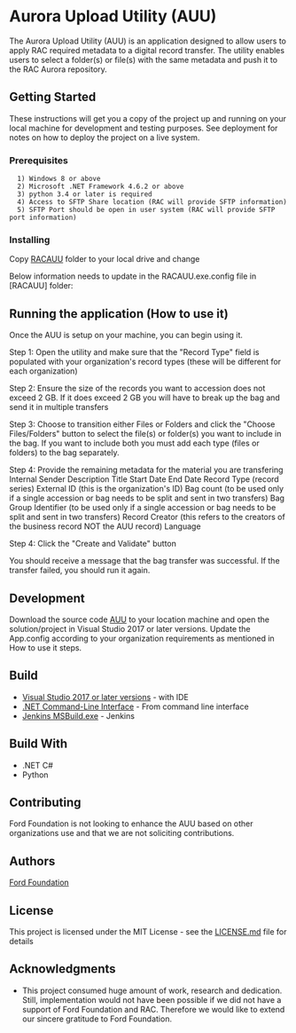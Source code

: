 # Aurora Upload Utility (AUU)

The Aurora Upload Utility (AUU) is an application designed to allow users to apply RAC required metadata to a digital record transfer. The utility enables users to select a folder(s) or file(s) with the same metadata and push it to the RAC Aurora repository. 

## Getting Started

These instructions will get you a copy of the project up and running on your local machine for development and testing purposes. See deployment for notes on how to deploy the project on a live system.

### Prerequisites

      1) Windows 8 or above
	  2) Microsoft .NET Framework 4.6.2 or above
	  3) python 3.4 or later is required
	  4) Access to SFTP Share location (RAC will provide SFTP information)
	  5) SFTP Port should be open in user system (RAC will provide SFTP port information)

### Installing

Copy [RACAUU](https://github.com/FordFoundation/Aurora/RACAUU) folder to your local drive and change 

Below information needs to update in the RACAUU.exe.config file in [RACAUU] folder:
    <add key="HostName" value="HostURL"/>  <!--SFTP URL-->
    <add key="SFTPUserName" value="SFTPusername"/>
    <add key="SFTPPassword" value="SFTPPassword"/>
    <add key="SFTPPort" value="PortNo"/>  
    <add key="SFTPDirectory" value="./upload"/>  <!--SFTP Directory to upload files-->
    <add key="PythonExePath" value="cd C:/python34"/>  <!--python installation folder path on your local machine-->
    <add key="PythonDirectory" value="C:"/>        <!--python installed directory on your local machine-->
    <add key="Profile_Json" value="http://aurora.dev.rockarch.org/api/bagit_profiles/5.json"/> <!--Profile path for validate-->
    <add key="SourceOrganization" value="OrganizationName"/>  <!--Your Organization Name -->
    
## Running the application (How to use it)

Once the AUU is setup on your machine, you can begin using it. 
 
Step 1: Open the utility and make sure that the "Record Type" field is populated with your organization's record types (these will be different for each organization)
 
Step 2: Ensure the size of the records you want to accession does not exceed 2 GB. If it does exceed 2 GB you will have to break up the bag and send it in multiple transfers
 
Step 3: Choose to transition either Files or Folders and click the "Choose Files/Folders" button to select the file(s) or folder(s) you want to include in the bag. If you want to include both you must add each type (files or folders) to the bag separately.
 
Step 4: Provide the remaining metadata for the material you are transfering
	Internal Sender Description
	Title
	Start Date
	End Date
	Record Type (record series)
	External ID (this is the organization's ID)
	Bag count (to be used only if a single accession or bag needs to be split and sent in two transfers)
	Bag Group Identifier (to be used only if a single accession or bag needs to be split and sent in two transfers)
	Record Creator (this refers to the creators of the business record NOT the AUU record)
	Language
 
Step 4: Click the "Create and Validate" button 
 
You should receive a message that the bag transfer was successful. If the transfer failed, you should run it again. 


## Development 

Download the source code [AUU](https://github.com/FordFoundation/Aurora/) to your location machine and open the solution/project in Visual Studio 2017 or later versions.
Update the App.config according to your organization requirements as mentioned in How to use it steps. 

## Build

* [Visual Studio 2017 or later versions](https://docs.microsoft.com/en-us/dotnet/core/tutorials/with-visual-studio) - with IDE
* [.NET Command-Line Interface](https://docs.microsoft.com/en-us/dotnet/csharp/language-reference/compiler-options/command-line-building-with-csc-exe) - From command line interface
* [Jenkins MSBuild.exe](https://www.c-sharpcorner.com/article/integrate-jenkins-with-msbuild/) - Jenkins

## Build With

* .NET C#
* Python
 
## Contributing


Ford Foundation is not looking to enhance the AUU based on other organizations use and that we are not soliciting contributions. 


## Authors

[Ford Foundation](https://www.fordfoundation.org/)

## License

This project is licensed under the MIT License - see the [LICENSE.md](https://github.com/FordFoundation/Aurora/blob/master/LICENSE) file for details

## Acknowledgments

* This project consumed huge amount of work, research and dedication. Still, implementation would not have been possible if we did not have a support of Ford Foundation and RAC. Therefore we would like to extend our sincere gratitude to Ford Foundation.
